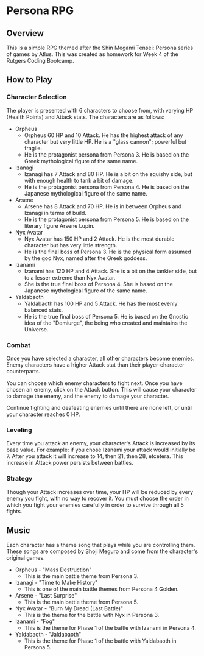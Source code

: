 # Persona RPG
## Overview
This is a simple RPG themed after the Shin Megami Tensei: Persona series of games by Atlus. This was created as homework for Week 4 of the Rutgers Coding Bootcamp.

## How to Play
### Character Selection
The player is presented with 6 characters to choose from, with varying HP (Health Points) and Attack stats. The characters are as follows:
* Orpheus
	* Orpheus 60 HP and 10 Attack. He has the highest attack of any character but very little HP. He is a "glass cannon"; powerful but fragile.
	* He is the protagonist persona from Persona 3. He is based on the Greek mythological figure of the same name.
* Izanagi
	* Izanagi has 7 Attack and 80 HP. He is a bit on the squishy side, but with enough health to tank a bit of damage.
	* He is the protagonist persona from Persona 4. He is based on the Japanese mythological figure of the same name.
* Arsene
	* Arsene has 8 Attack and 70 HP. He is in between Orpheus and Izanagi in terms of build.
	* He is the protagonist persona from Persona 5. He is based on the literary figure Arsene Lupin.
* Nyx Avatar
	* Nyx Avatar has 150 HP and 2 Attack. He is the most durable character but has very little strength.
	* He is the final boss of Persona 3. He is the physical form assumed by the god Nyx, named after the Greek goddess.
* Izanami
	* Izanami has 120 HP and 4 Attack. She is a bit on the tankier side, but to a lesser extreme than Nyx Avatar.
	* She is the true final boss of Persona 4. She is based on the Japanese mythological figure of the same name.
* Yaldabaoth
	* Yaldabaoth has 100 HP and 5 Attack. He has the most evenly balanced stats.
	* He is the true final boss of Persona 5. He is based on the Gnostic idea of the "Demiurge", the being who created and maintains the Universe.

### Combat
Once you have selected a character, all other characters become enemies. Enemy characters have a higher Attack stat than their player-character counterparts.

You can choose which enemy characters to fight next. Once you have chosen an enemy, click on the Attack button. This will cause your character to damage the enemy, and the enemy to damage your character.

Continue fighting and deafeating enemies until there are none left, or until your character reaches 0 HP.

### Leveling
Every time you attack an enemy, your character's Attack is increased by its base value. For example: if you chose Izanami your attack would initially be 7. After you attack it will increase to 14, then 21, then 28, etcetera. This increase in Attack power persists between battles.

### Strategy
Though your Attack increases over time, your HP will be reduced by every enemy you fight, with no way to recover it. You must choose the order in which you fight your enemies carefully in order to survive through all 5 fights.

## Music
Each character has a theme song that plays while you are controlling them. These songs are composed by Shoji Meguro and come from the character's original games.

* Orpheus - "Mass Destruction"
	* This is the main battle theme from Persona 3.
* Izanagi - "Time to Make History"
	* This is one of the main battle themes from Persona 4 Golden.
* Arsene - "Last Surprise"
	* This is the main battle theme from Persona 5.
* Nyx Avatar - "Burn My Dread (Last Battle)"
	* This is the theme for the battle with Nyx in Persona 3.
* Izanami - "Fog"
	* This is the theme for Phase 1 of the battle with Izanami in Persona 4.
* Yaldabaoth - "Jaldabaoth"
	* This is the theme for Phase 1 of the battle with Yaldabaoth in Persona 5.